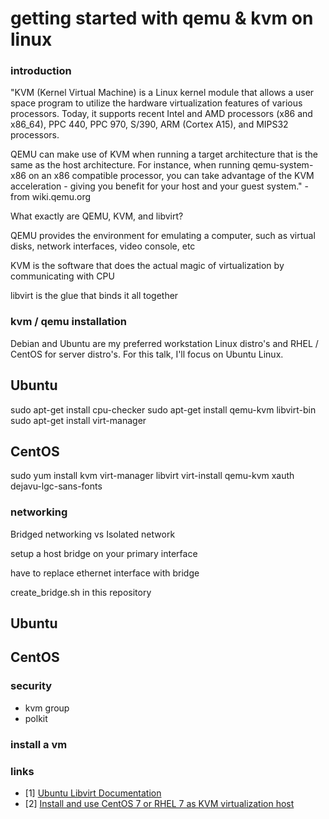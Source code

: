 getting started with qemu & kvm on linux
==========================================


### introduction
"KVM (Kernel Virtual Machine) is a Linux kernel module that allows a user space program to utilize the hardware virtualization features of various processors.  Today, it supports recent Intel and AMD processors (x86 and x86_64), PPC 440, PPC 970, S/390, ARM (Cortex A15), and MIPS32 processors.

QEMU can make use of KVM when running a target architecture that is the same as the host architecture. For instance, when running qemu-system-x86 on an x86 compatible processor, you can take advantage of the KVM acceleration - giving you benefit for your host and your guest system." - from wiki.qemu.org

What exactly are QEMU, KVM, and libvirt?

QEMU provides the environment for emulating a computer, such as virtual disks,
network interfaces, video console, etc

KVM is the software that does the actual magic of virtualization by
communicating with CPU

libvirt is the glue that binds it all together 

### kvm / qemu installation
Debian and Ubuntu are my preferred workstation Linux distro's and RHEL / CentOS
for server distro's.  For this talk, I'll focus on Ubuntu Linux.

## Ubuntu
sudo apt-get install cpu-checker
sudo apt-get install qemu-kvm libvirt-bin
sudo apt-get install virt-manager

## CentOS
sudo yum install kvm virt-manager libvirt virt-install qemu-kvm xauth dejavu-lgc-sans-fonts


### networking

Bridged networking vs Isolated network

setup a host bridge on your primary interface

have to replace ethernet interface with bridge

create_bridge.sh in this repository


## Ubuntu

## CentOS


### security

* kvm group
* polkit





### install a vm



### links
* \[1\] [Ubuntu Libvirt Documentation](https://help.ubuntu.com/lts/serverguide/libvirt.html)
* \[2\] [Install and use CentOS 7 or RHEL 7 as KVM virtualization host](http://jensd.be/?p=207)

